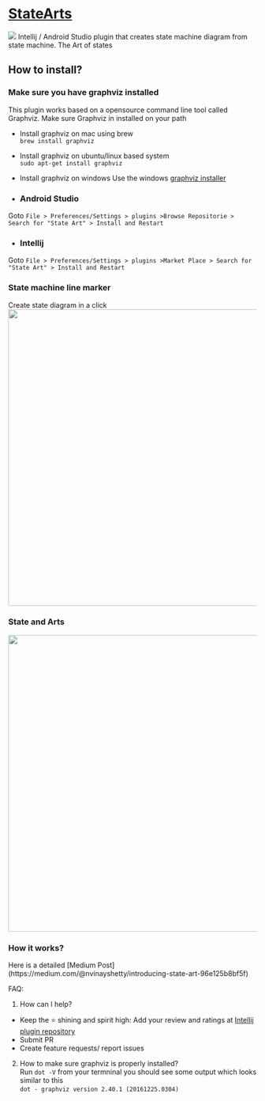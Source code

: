 [<h1>StateArts</h1>](https://plugins.jetbrains.com/plugin/12193-state-art)
<img src="https://github.com/nvinayshetty/StateArts/blob/master/gifs/s.png"/>
Intellij / Android Studio plugin that creates state machine diagram from state machine. The Art of states

<H2>How to install?</H2>
<H3>Make sure you have graphviz installed</h3>
This plugin works based on a opensource command line tool called Graphviz. Make sure Graphviz in installed on your path

* Install graphviz on mac using brew</br>
`brew install graphviz`

* Install graphviz on ubuntu/linux based system</br>
`sudo apt-get install graphviz`

* Install graphviz on windows
Use the windows [graphviz installer](https://graphviz.gitlab.io/_pages/Download/Download_windows.html)


* <H3>Android Studio</H3>
Goto `File > Preferences/Settings > plugins >Browse Repositorie > Search for "State Art" > Install and Restart`

* <H3>Intellij</H3>
Goto `File > Preferences/Settings > plugins >Market Place > Search for "State Art" > Install and Restart`


<H3>State machine line marker</H3>
Create state diagram in a click
<img src="https://github.com/nvinayshetty/StateArts/blob/master/gifs/statemachine.gif" width="1000" height="600" />

<H3>State and Arts</H3>
<img src="https://github.com/nvinayshetty/StateArts/blob/master/gifs/stateart.gif" width="1000" height="600" />

<H3>How it works?</H3>
Here is a detailed [Medium Post](https://medium.com/@nvinayshetty/introducing-state-art-96e125b8bf5f)


FAQ:</br>

1. How can I help?
* Keep the  :star: shining and spirit high: Add your review and ratings at [Intellij plugin repository](https://plugins.jetbrains.com/plugin/12193-state-art)
* Submit PR
* Create feature requests/ report issues

2. How to make sure graphviz is properly installed?</br>
Run `dot -V` from your termninal you should see some output which looks similar to this</br>
`dot - graphviz version 2.40.1 (20161225.0304)`
